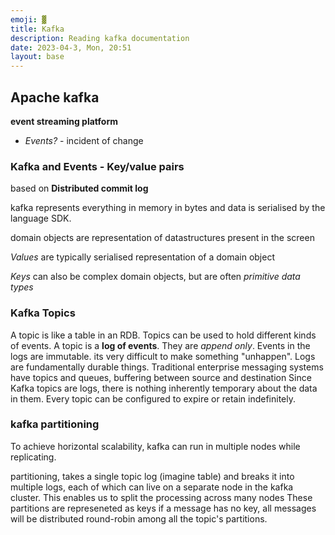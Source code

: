 ```yaml
---
emoji: ▓ 
title: Kafka
description: Reading kafka documentation
date: 2023-04-3, Mon, 20:51
layout: base
---
```


## Apache kafka
__event streaming platform__ 

- _Events?_ - incident of change

### Kafka and Events - Key/value pairs

based on __Distributed commit log__

kafka represents everything in memory in bytes and data is serialised by the language SDK.

domain objects are representation of datastructures present in the screen

_Values_ are typically serialised representation of a domain object

_Keys_ can also be complex domain objects, but are often _primitive data types_ 


### Kafka Topics
A topic is like a table in an RDB. Topics can be used to hold different kinds of events.
A topic is a __log of events__. They are _append only_. Events in the logs are immutable. its very difficult to make something "unhappen". 
Logs are fundamentally durable things. Traditional enterprise messaging systems have topics and queues, buffering between source and destination
Since Kafka topics are logs, there is nothing inherently temporary about the data in them. Every topic can be configured to expire or retain indefinitely.

### kafka partitioning

To achieve horizontal scalability, kafka can run in multiple nodes while replicating.

partitioning, takes a single topic log (imagine table) and breaks it into multiple logs, each of which can live on a separate node in the kafka cluster. This enables us to split the processing across many nodes
These partitions are represeneted as keys
if a message has no key, all messages will be distributed round-robin among all the topic's partitions.
